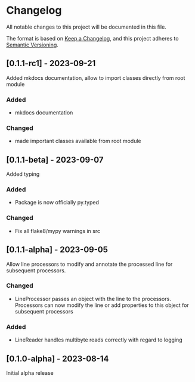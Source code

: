 # Changelog

All notable changes to this project will be documented in this file.

The format is based on [Keep a Changelog](https://keepachangelog.com/en/1.0.0/),
and this project adheres to [Semantic Versioning](https://semver.org/spec/v2.0.0.html).

## [0.1.1-rc1] - 2023-09-21
Added mkdocs documentation, allow to import classes directly from root module

### Added
 - mkdocs documentation

### Changed
 - made important classes available from root module

## [0.1.1-beta] - 2023-09-07
Added typing
### Added
 - Package is now officially py.typed
### Changed
 - Fix all flake8/mypy warnings in src
## [0.1.1-alpha] - 2023-09-05

Allow line processors to modify and annotate the processed line for subsequent processors.

### Changed
 - LineProcessor passes an object with the line to the processors.
 Processors can now modify the line or add properties to this object for subsequent processors

### Added
 - LineReader handles multibyte reads correctly with regard to logging

## [0.1.0-alpha] - 2023-08-14

Initial alpha release